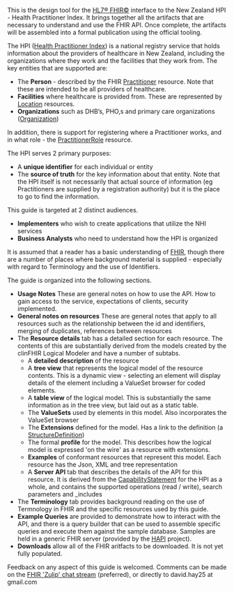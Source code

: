 
This is the design tool for the [HL7&reg; FHIR&copy;](http://hl7.org/fhir/) interface to the New Zealand HPI - Health Practitioner Index. It brings together all the artifacts that are necessary to  understand and use the FHIR API. Once complete, the artifacts will be assembled into a formal publication using the official tooling.

The HPI ([Health Practitioner Index](https://www.health.govt.nz/our-work/health-identity/health-provider-index)) is a national registry service that holds information about the providers of healthcare in New Zealand, including the organizations where they work and the facilities that they work from. The key entities that are supported are:



*   The **Person** - described by the FHIR [Practitioner](http://hl7.org/fhir/practitioner.html) resource. Note that these are intended to be all providers of healthcare. 
*   **Facilities** where healthcare is provided from. These are represented by [Location](http://hl7.org/fhir/location.html) resources.
*   **Organizations** such as DHB’s, PHO,s and primary care organizations ([Organization](http://hl7.org/fhir/organization.html))

In addition, there is support for registering where a Practitioner works, and in what role - the [PractitionerRole](http://hl7.org/fhir/practitionerrole.html) resource. 

The HPI serves 2 primary purposes:

* A **unique identifier** for each individual or entity
* The **source of truth** for the key information about that entity. Note that the HPI itself is not necessarily that actual source of information (eg Practitioners are supplied by a registration authority) but it is the place to go to find the information.

This guide is targeted at 2 distinct audiences.

* **Implementers** who wish to create applications that utilize the NHI services
* **Business Analysts** who need to understand how the HPI is organized

It is assumed that a reader has a basic understanding of [FHIR](http://hl7.org/fhir/index.html), though there are a number of places where background material is supplied - especially with regard to Terminology and the use of Identifiers.

The guide is organized into the following sections.

* **Usage Notes** These are general notes on how to use the API. How to gain access to the service, expectations of clients, security implemented.
* **General notes on resources** These are general notes that apply to all resources such as the relationship between the id and identifiers, merging of duplicates, references between resources
* The **Resource details** tab has a detailed section for each resource. The contents of this are substantially derived from the models created by the clinFHIR Logical Modeler and have a number of subtabs.
    * A **detailed description** of the resource 
    * A **tree view** that represents the logical model of the resource contents. This is a dynamic view - selecting an element will display details of the element including a ValueSet browser for coded elements.
    * A **table view** of the logical model. This is substantially the same information as in the tree view, but laid out as a static table. 
    * The **ValueSets** used by elements in this model. Also incorporates the ValueSet browser
    * The **Extensions** defined for the model. Has a link to the definition (a [StructureDefinition](http://hl7.org/fhir/structuredefinition.html))
    * The formal **profile** for the model. This describes how the logical model is expressed 'on the wire' as a resource with extensions.
    * **Examples** of conformant resources that represent this model. Each resource has the Json, XML and tree representation
    * A **Server API** tab that describes the details of the API for this resource. It is derived from the [CapabilityStatement]() for the HPI as a whole, and contains the supported operations (read / write), search parameters and _includes
* The **Terminology** tab provides background reading on the use of Termnology in FHIR and the specific resources used by this guide.
* **Example Queries** are provided to demonstrate how to interact with the API, and there is a query builder that can be used to assemble specific queries and execute them against the sample database. Samples are held in a generic FHIR server (provided by the [HAPI](https://hapifhir.io/) project).
* **Downloads** allow all of the FHIR aritfacts to be downloaded. It is not yet fully populated.

Feedback on any aspect of this guide is welcomed. Comments can be made on the [FHIR 'Zulip' chat stream](https://chat.fhir.org/#narrow/stream/179178-new-zealand) (preferred), or directly to david.hay25 at gmail.com 




